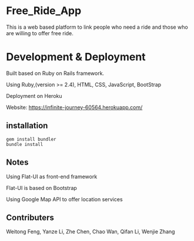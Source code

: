 # Free_Ride_App
This is a web based platform to link people who need a ride and those who are willing to offer free ride.

# Development & Deployment
Built based on Ruby on Rails framework. 

Using Ruby,(version >= 2.4), HTML, CSS, JavaScript, BootStrap

Deployment on Heroku

Website: https://infinite-journey-60564.herokuapp.com/

## installation

```
gem install bundler
bundle install
```

## Notes
Using Flat-UI as front-end framework

Flat-UI is based on Bootstrap

Using Google Map API to offer location services

## Contributers
Weitong Feng, Yanze Li, Zhe Chen, Chao Wan, Qifan Li, Wenjie Zhang
